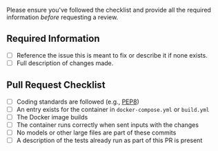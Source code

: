 Please ensure you've followed the checklist and provide all the required information *before* requesting a review.

## Required Information

- [ ] Reference the issue this is meant to fix or describe it if none exists.
- [ ] Full description of changes made.

## Pull Request Checklist

- [ ] Coding standards are followed (e.g., [PEP8](https://pep8.org/))
- [ ] An entry exists for the container in `docker-compose.yml` or `build.yml`
- [ ] The Docker image builds
- [ ] The container runs correctly when sent inputs with the changes
- [ ] No models or other large files are part of these commits
- [ ] A description of the tests already run as part of this PR is present
